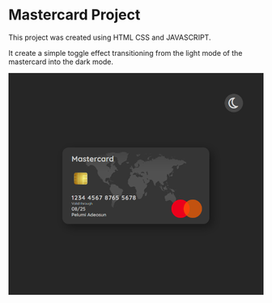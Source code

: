 # Mastercard Project

This project was created using HTML CSS and JAVASCRIPT.

It create a simple toggle effect transitioning from the light mode of the mastercard into the dark mode.

<img src="images\project_mastercad_dark_mode.png" alt="">
